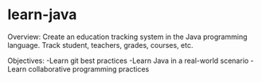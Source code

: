 # learn-java
Overview:
  Create an education tracking system in the Java programming language. Track student, teachers, grades, courses, etc.

Objectives:
  -Learn git best practices
  -Learn Java in a real-world scenario
  -Learn collaborative programming practices
